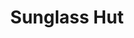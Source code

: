 ---
title: "Sunglass Hut"
url: /tigard/sunglass-hut-southwest-washington-square-road/
shop: optician
---